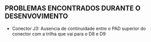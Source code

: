 ## PROBLEMAS ENCONTRADOS DURANTE O DESENVOVIMENTO

* Conector J3: Ausencia de continuidade entre o PAD superior do conector com a trilha que vai para o D8 e D9
